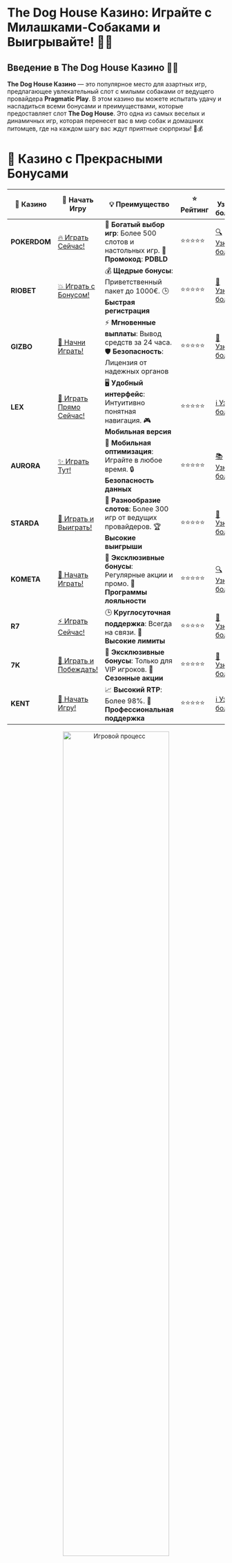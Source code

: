 # **The Dog House Казино: Играйте с Милашками-Собаками и Выигрывайте! 🐶🎰**

## Введение в **The Dog House Казино** 🐾💥

**The Dog House Казино** — это популярное место для азартных игр, предлагающее увлекательный слот с милыми собаками от ведущего провайдера **Pragmatic Play**. В этом казино вы можете испытать удачу и насладиться всеми бонусами и преимуществами, которые предоставляет слот **The Dog House**. Это одна из самых веселых и динамичных игр, которая перенесет вас в мир собак и домашних питомцев, где на каждом шагу вас ждут приятные сюрпризы! 🐶💰

# 🌟 Казино с Прекрасными Бонусами

| 🎲 **Казино** | 🔗 **Начать Игру** | 💡 **Преимущество** | ⭐ **Рейтинг** | 🔗 **Узнать больше** | 🆕 **Новая информация** |
|--------------|---------------------|---------------------|----------------|----------------------|-------------------------|
| **POKERDOM**  | [🔥 Играть Сейчас!](https://brandplay.link/4k77v2yx) | 🎉 **Богатый выбор игр**: Более 500 слотов и настольных игр. 🎁 **Промокод**: **PDBLD** | ⭐⭐⭐⭐⭐ | [🔍 Узнать больше](https://brandplay.link/4k77v2yx) | 🏆 **Победители турниров** получают эксклюзивные подарки! |
| **RIOBET**    | [💥 Играть с Бонусом!](https://brandplay.link/7xBLTPyj) | 💰 **Щедрые бонусы**: Приветственный пакет до 1000€. 🕒 **Быстрая регистрация** | ⭐⭐⭐⭐⭐ | [📖 Узнать больше](https://brandplay.link/7xBLTPyj) | 💬 **Поддержка 24/7** для комфортной игры в любое время! |
| **GIZBO**     | [🚀 Начни Играть!](https://brandplay.link/bprXw4YV) | ⚡ **Мгновенные выплаты**: Вывод средств за 24 часа. 🛡️ **Безопасность**: Лицензия от надежных органов | ⭐⭐⭐⭐⭐ | [📝 Узнать больше](https://brandplay.link/bprXw4YV) | 🔒 **SSL-шифрование** для максимальной безопасности данных игроков. |
| **LEX**       | [💎 Играть Прямо Сейчас!](https://brandplay.link/zW4hdDFV) | 🖥️ **Удобный интерфейс**: Интуитивно понятная навигация. 🎮 **Мобильная версия** | ⭐⭐⭐⭐⭐ | [ℹ️ Узнать больше](https://brandplay.link/zW4hdDFV) | 📱 **Поддержка всех мобильных устройств** для удобства игры в любом месте. |
| **AURORA**    | [✨ Играть Тут!](https://10trafic-stat2.com/click/668546556bcc6313411604bd/6766/13032/subaccount) | 📱 **Мобильная оптимизация**: Играйте в любое время. 🔒 **Безопасность данных** | ⭐⭐⭐⭐⭐ | [📚 Узнать больше](https://10trafic-stat2.com/click/668546556bcc6313411604bd/6766/13032/subaccount) | 🌍 **Международная лицензия** на деятельность в разных странах. |
| **STARDА**    | [🎉 Играть и Выиграть!](https://brandplay.link/fB7xwRFL) | 🎰 **Разнообразие слотов**: Более 300 игр от ведущих провайдеров. 🏆 **Высокие выигрыши** | ⭐⭐⭐⭐⭐ | [🔎 Узнать больше](https://brandplay.link/fB7xwRFL) | 🎉 **Ежемесячные турниры** с крупными призами! |
| **KOMETA**    | [🎁 Начать Играть!](https://brandplay.link/8ZymQJV8) | 🎁 **Эксклюзивные бонусы**: Регулярные акции и промо. 🔄 **Программы лояльности** | ⭐⭐⭐⭐⭐ | [🔍 Узнать больше](https://brandplay.link/8ZymQJV8) | 🌟 **Персонализированные предложения** для долгосрочных игроков. |
| **R7**        | [⚡ Играть Сейчас!](https://brandplay.link/bMd3Yjsw) | 🕒 **Круглосуточная поддержка**: Всегда на связи. 💸 **Высокие лимиты** | ⭐⭐⭐⭐⭐ | [📖 Узнать больше](https://brandplay.link/bMd3Yjsw) | 🎯 **Рейтинг игроков** для лучших участников. |
| **7K**        | [🎯 Играть и Побеждать!](https://brandplay.link/BvQyFShp) | 🌟 **Эксклюзивные бонусы**: Только для VIP игроков. 🎉 **Сезонные акции** | ⭐⭐⭐⭐⭐ | [📝 Узнать больше](https://brandplay.link/BvQyFShp) | 🥇 **Особые привилегии** для постоянных игроков. |
| **KENT**      | [🔑 Начать Игру!](https://brandplay.link/Fv2WP3js) | 📈 **Высокий RTP**: Более 98%. 💼 **Профессиональная поддержка** | ⭐⭐⭐⭐⭐ | [ℹ️ Узнать больше](https://brandplay.link/Fv2WP3js) | 💬 **Поддержка на нескольких языках** для удобства игроков. |

<div align="center"> <img src="https://i.pinimg.com/originals/1d/b3/25/1db325483acbe642c6d4e6fdd73a4988.gif" alt="Игровой процесс" width="70%"> </div>
---

# 🚀 Быстрые Выигрыши и Поддержка

| 🎲 **Казино** | 🔗 **Начать Игру** | 💡 **Преимущество** | ⭐ **Рейтинг** | 🔗 **Узнать больше** | 🆕 **Новая информация** |
|--------------|---------------------|---------------------|----------------|----------------------|-------------------------|
| **GAMA**      | [🎯 Играть Прямо Сейчас!](https://brandplay.link/j6NMKsDz) | 🔍 **Интуитивный интерфейс**: Легкость использования. 🏅 **Престижные турниры** | ⭐⭐⭐⭐☆ | [🔎 Узнать больше](https://brandplay.link/j6NMKsDz) | 🏆 **Турниры с большими призами** каждый месяц. |
| **ONION**     | [💥 Играть и Выигрывать!](https://brandplay.link/zBGRVpQ9) | 🤑 **Низкие ставки**: Идеально для начинающих. 🔄 **Быстрые выводы** | ⭐⭐⭐⭐☆ | [🔍 Узнать больше](https://brandplay.link/zBGRVpQ9) | 🎮 **Казино для новичков** с простыми правилами. |
| **ЧЕМПИОН**   | [🏅 Играть в Турнире!](https://temon-gter.cfd/go/lRq?p80412p304504pcc44t17455) | 🏅 **Лояльная программа**: Награды за активность. 🎁 **Ежемесячные бонусы** | ⭐⭐⭐⭐☆ | [📖 Узнать больше](https://temon-gter.cfd/go/lRq?p80412p304504pcc44t17455) | 🥇 **Турниры и лояльность** — каждый шаг вознаграждается. |
| **VAVADA**    | [🚀 Играть Без Ожидания!](https://vavadapartner.pro/?promo=ea5c9275-6854-4505-94fc-95ab18221945-linkb2) | 🚀 **Быстрая регистрация**: Начните играть мгновенно. 🔐 **Безопасные транзакции** | ⭐⭐⭐⭐☆ | [📝 Узнать больше](https://vavadapartner.pro/?promo=ea5c9275-6854-4505-94fc-95ab18221945-linkb2) | 🏆 **Программа для новых игроков** с бонусами за регистрацию. |
| **FRIENDS**   | [🎉 Играть и Развлекаться!](https://gofriends.mba/linkb2) | 🤝 **Социальные игры**: Играйте с друзьями. 🌐 **Мультиплатформенность** | ⭐⭐⭐⭐☆ | [ℹ️ Узнать больше](https://gofriends.mba/linkb2) | 🎮 **Играйте с друзьями** и зарабатывайте бонусы за совместные действия. |
| **1WIN**      | [⚡ Играть и Выигрывать!](https://brandplay.link/smXVpBbG) | 🏆 **Спортивные ставки**: Широкий выбор видов спорта. 💵 **Высокие коэффициенты** | ⭐⭐⭐⭐☆ | [📚 Узнать больше](https://brandplay.link/smXVpBbG) | ⚽ **Бонусы на спортивные ставки** для активных игроков. |
| **DRIP**      | [💥 Играть Сразу!](https://drp-ircp01.com/c07e6a3db) | 🌐 **Инновационные игры**: Новейшие игровые технологии. 🛡️ **Высокая безопасность** | ⭐⭐⭐⭐☆ | [🔎 Узнать больше](https://drp-ircp01.com/c07e6a3db) | 🔧 **Инновационные функции** для удобства игры. |
| **JOYCASINO** | [🎰 Играть И Побеждать!](https://rpc30.call2me.pro/?/ru/registration?apkpop=0&partner=p24970p3291217pc98f) | 🎁 **Приятные бонусы**: Ежедневные акции и подарки. 🕹️ **Разнообразие игр** | ⭐⭐⭐⭐☆ | [🔍 Узнать больше](https://rpc30.call2me.pro/?/ru/registration?apkpop=0&partner=p24970p3291217pc98f) | 🎉 **Щедрые фриспины** для новых игроков. |
| **PLAYFORTUNA** | [🔥 Играть С Бонусом!](https://fortunapromo.net/alt/playfortuna/registration?0dc4a9362a71feb7e3f165fb8e766f70) | 🎉 **Регулярные акции**: Бонусы, фриспины и многое другое. 🏅 **Турниры** | ⭐⭐⭐⭐☆ | [📚 Узнать больше](https://fortunapromo.net/alt/playfortuna/registration?0dc4a9362a71feb7e3f165fb8e766f70) | 🎯 **Выгодные предложения** на популярные игры. |
| **SYKAA**     | [💸 Играть Сейчас!](https://s-two-way.com/?source=linkb2&pid=30697) | 💸 **Доступные ставки**: Идеально для новичков. 🎁 **Щедрые бонусы** | ⭐⭐⭐⭐☆ | [🔍 Узнать больше](https://s-two-way.com/?source=linkb2&pid=30697) | 💥 **Акции с большими бонусами** для новичков и опытных игроков. |

<div align="center"> <img src="https://schaeffers-cdn.s3.amazonaws.com/images/default-source/schaeffers-cdn-images/default-images/sectors/bigstock-casino-gambling-concept-with-f-369012793.jpg?sfvrsn=493ad806_4" alt="Игровой процесс" width="70%"> </div>
---

# 💸 Казино с Привлекательными Программами Лояльности

| 🎲 **Казино** | 🔗 **Начать Игру** | 💡 **Преимущество** | ⭐ **Рейтинг** | 🔗 **Узнать больше** | 🆕 **Новая информация** |
|--------------|---------------------|---------------------|----------------|----------------------|-------------------------|
| **KOMETA**    | [🎯 Начни Играть!](https://brandplay.link/8ZymQJV8) | 🎁 **Эксклюзивные бонусы**: Регулярные акции и промо. 🔄 **Программы лояльности** | ⭐⭐⭐⭐⭐ | [🔍 Узнать больше](https://brandplay.link/8ZymQJV8) | 🌟 **Персонализированные предложения** для долгосрочных игроков. |
| **1Xslots**   | [🏅 Играть Прямо Сейчас!](https://brandplay.link/hSB1khtr) | 🎉 **Множество акций**: Еженедельные бонусы и турниры. 🛡️ **Безопасность** | ⭐⭐⭐⭐⭐ | [📚 Узнать больше](https://brandplay.link/hSB1khtr) | 🏅 **Награды за активность**: участники программы лояльности получают специальные привилегии. |
| **R7**        | [🚀 Играть Сейчас!](https://brandplay.link/bMd3Yjsw) | 🕒 **Круглосуточная поддержка**: Всегда на связи. 💸 **Высокие лимиты** | ⭐⭐⭐⭐⭐ | [📖 Узнать больше](https://brandplay.link/bMd3Yjsw) | 💬 **VIP-поддержка** для постоянных игроков с приоритетом. |

<div align="center"> <img src="https://i.pinimg.com/originals/1d/b3/25/1db325483acbe642c6d4e6fdd73a4988.gif" alt="Игровой процесс" width="70%"> </div>
---

---

## Обзор слота **The Dog House** 🎰

**The Dog House** — это увлекательный слот с 5 барабанами и 20 линиями выплат, который погружает игроков в атмосферу домашних животных. На барабанах вы увидите милых собак, их игрушки и аксессуары, а также различные бонусные функции, которые помогают увеличить ваши выигрыши. Слот идеально подойдет как для новичков, так и для опытных игроков, благодаря простоте механики и возможным крупным выплатам!

### Особенности **The Dog House** 🏠

1. **Тема**: Весь слот посвящен теме собак — вы найдете различные символы, такие как косточки, домики и игрушки.
2. **Бонусы**: Основные бонусы игры включают бесплатные вращения с множителями и "липкие" Wild-символы, которые увеличивают ваши шансы на выигрыш.
3. **RTP**: Слот имеет высокий процент возврата к игроку — 96.5%, что делает его очень привлекательным для большинства игроков.
4. **Ставки**: Широкий диапазон ставок подходит как для новичков, так и для опытных игроков.

---

## Как играть в **The Dog House Казино**? 🎮

В **The Dog House Казино** вы можете играть как на реальные деньги, так и в демо-режиме, что позволяет вам лучше понять механику игры и все бонусные функции. Вот несколько шагов для начала игры:

### 1. **Запуск игры** 🎰

Выберите желаемую ставку и нажмите кнопку для вращения барабанов. Игра простая, и все, что вам нужно — это следить за выпадением выигрышных комбинаций на барабанах.

### 2. **Бонусные функции** 🎁

- **Бесплатные вращения**: Если на барабанах выпадет три или более символов "домик", вы получите бесплатные вращения с дополнительными множителями.
- **Sticky Wilds**: Символы Wild могут оставаться на барабанах на несколько вращений, увеличивая ваши шансы на выигрыш.

### 3. **Символы и их значения** 🐾

- **Wild**: Символ Wild (собачья кость) заменяет другие символы, помогая создавать выигрышные комбинации.
- **Scatter**: Символ Scatter (домик) запускает бесплатные вращения.
- **Символы с собаками**: Собаки — основные символы, которые приносят наибольшие выигрыши.

---

## Преимущества игры в **The Dog House Казино** 🎉

### 1. **Высокие выигрыши с бонусами** 💰

Бонусные функции в **The Dog House** могут существенно увеличить ваш выигрыш. Бесплатные вращения с множителями и "липкие" Wild-символы помогут вам получить большие выплаты.

### 2. **Игровой процесс для всех** 🎯

Независимо от вашего опыта, слот **The Dog House** предлагает интуитивно понятный интерфейс и привлекательные возможности для получения прибыли. Отличный выбор как для новичков, так и для опытных игроков.

### 3. **Доступность на мобильных устройствах** 📱

В **The Dog House Казино** можно играть не только на компьютере, но и на мобильных устройствах. Казино оптимизировано для смартфонов и планшетов, что дает возможность наслаждаться игрой в любом месте и в любое время.

---

## Где играть в **The Dog House Казино**? 🎰

Если вы хотите испытать удачу в **The Dog House** и насладиться всеми его бонусами, вот несколько онлайн-казино, где этот слот доступен:

### 1. **Pokerdom** 🏆

- **Лицензия**: Curacao
- **Особенности**: **Pokerdom** предлагает отличные бонусы для новых игроков, включая бесплатные вращения и другие акции. В этом казино можно найти слот **The Dog House** и другие игры от **Pragmatic Play**.

#### Преимущества:
- Щедрые бонусы за регистрацию.
- Множество способов пополнения и вывода средств.
- Современный интерфейс и мобильная версия.

---

### 2. **Riobet** 💎

- **Лицензия**: Malta Gaming Authority
- **Особенности**: **Riobet** предлагает широкий выбор слотов, включая **The Dog House**, и обеспечивает высокое качество игры и безопасности.

#### Преимущества:
- Большой выбор игр.
- Быстрая регистрация и вывод средств.
- Регулярные акции и бонусы.

---

### 3. **Gizbo** 🎉

- **Лицензия**: UK Gambling Commission
- **Особенности**: В **Gizbo** можно найти **The Dog House** и многие другие популярные игры от **Pragmatic Play**, а также насладиться бонусами и акциями.

#### Преимущества:
- Простота интерфейса и удобство игры.
- Регулярные бонусы и акции.
- Поддержка мобильных устройств.

---

### 4. **LEX** ✨

- **Лицензия**: Curacao eGaming
- **Особенности**: **LEX** — это новое казино, которое предлагает качественные слоты, включая **The Dog House**, а также предоставляет бонусы для новичков.

#### Преимущества:
- Удобные способы пополнения и вывода средств.
- Мобильная версия для удобной игры на ходу.
- Привлекательные бонусы.

---

### 5. **Aurora** 🌟

- **Лицензия**: Malta Gaming Authority
- **Особенности**: **Aurora** предлагает разнообразие игр, включая **The Dog House**, с отличными бонусами и возможностями для выигрыша.

#### Преимущества:
- Простота регистрации и вывода средств.
- Поддержка мобильных устройств.
- Регулярные акции для игроков.

---

## Заключение: Откройте для себя мир **The Dog House Казино**! 🐾💥

**The Dog House Казино** — это отличное место для всех любителей собак и азартных игр. Слот от **Pragmatic Play** предложит вам массу веселья, а бонусы и щедрые выплаты сделают игру еще более увлекательной. Играй на реальные деньги или в демо-режиме, чтобы насладиться всеми преимуществами игры! 🎰💰

---

## Часто задаваемые вопросы (FAQ) ❓📚

### 1. Где можно играть в **The Dog House**? 🎮

**The Dog House** доступен в таких казино, как **Pokerdom**, **Riobet**, **Gizbo**, **LEX** и **Aurora**.

### 2. Как активировать бонусы в **The Dog House**? 🎁

Бонусы активируются при выпадении трех или более символов "домик" на барабанах, что запускает бесплатные вращения с множителями.

### 3. Можно ли играть в **The Dog House** бесплатно? 🎰

Да, можно играть в демо-режиме бесплатно в выбранных онлайн-казино, чтобы потренироваться перед игрой на реальные деньги.

---

Приятной игры и удачных выигрышей в **The Dog House Казино**! 🐶🎉
